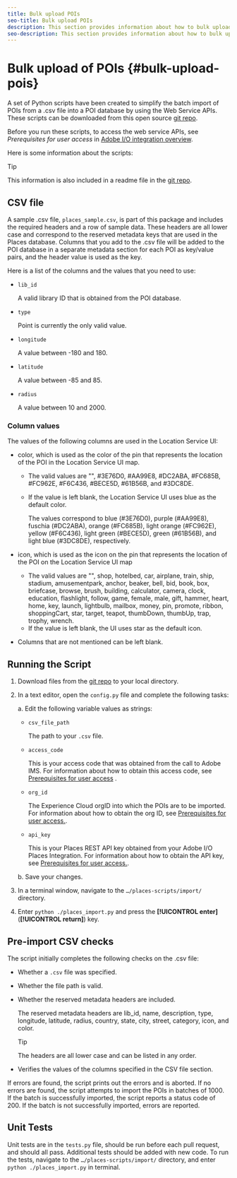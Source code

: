 ```yaml
---
title: Bulk upload POIs
seo-title: Bulk upload POIs
description: This section provides information about how to bulk upload your POIs.
seo-description: This section provides information about how to bulk upload your POIs.
---
```


# Bulk upload of POIs {#bulk-upload-pois}

A set of Python scripts have been created to simplify the batch import of POIs from a .csv file into a POI database by using the Web Service APIs. These scripts can be downloaded from this open source [git repo](https://github.com/adobe/places-scripts). 

Before you run these scripts, to access the web service APIs, see *Prerequisites for user access* in [Adobe I/O integration overview](/help/web-service-api/adobe-i-o-integration.md). 

Here is some information about the scripts:

>[!TIP]
>
>This information is also included in a readme file in the [git repo](https://github.com/adobe/places-scripts).

## CSV file

A sample .csv file, `places_sample.csv`, is part of this package and includes the required headers and a row of sample data. These headers are all lower case and correspond to the reserved metadata keys that are used in the Places database. Columns that you add to the .csv file will be added to the POI database in a separate metadata section for each POI as key/value pairs, and the header value is used as the key.

Here is a list of the columns and the values that you need to use:

* `lib_id`

  A valid library ID that is obtained from the POI database.

* `type`

  Point is currently the only valid value.

* `longitude`

  A value between -180 and 180.

* `latitude`

  A value between -85 and 85.

* `radius`

  A value between 10 and 2000.

### Column values

The values of the following columns are used in the Location Service UI:

* color, which is used as the color of the pin that represents the location of the POI in the Location Service UI map.
  * The valid values are "", #3E76D0, #AA99E8, #DC2ABA, #FC685B, #FC962E, #F6C436, #BECE5D, #61B56B, and #3DC8DE.
  * If the value is left blank, the Location Service UI uses blue as the default color.

    The values correspond to blue (#3E76D0), purple (#AA99E8), fuschia (#DC2ABA), orange (#FC685B), light orange (#FC962E), yellow (#F6C436), light green (#BECE5D), green (#61B56B), and light blue (#3DC8DE), respectively.
  
* icon, which is used as the icon on the pin that represents the location of the POI on the Location Service UI map

  * The valid values are "", shop, hotelbed, car, airplane, train, ship, stadium, amusementpark, anchor, beaker, bell, bid, book, box, briefcase, browse, brush, building, calculator, camera, clock, education, flashlight, follow, game, female, male, gift, hammer, heart, home, key, launch, lightbulb, mailbox, money, pin, promote, ribbon, shoppingCart, star, target, teapot, thumbDown, thumbUp, trap, trophy, wrench.
  * If the value is left blank, the UI uses star as the default icon.

* Columns that are not mentioned can be left blank.

## Running the Script

1. Download files from the [git repo](https://github.com/adobe/places-scripts) to your local directory.
1. In a text editor, open the `config.py` file and complete the following tasks:

   a. Edit the following variable values as strings:

      * `csv_file_path`

        The path to your `.csv`  file.

      * `access_code`

        This is your access code that was obtained from the call to Adobe IMS. For information about how to obtain this access code, see [Prerequisites for user access](/help/web-service-api/adobe-i-o-integration.md) . 
 
      * `org_id`

        The Experience Cloud orgID into which the POIs are to be imported. For information about how to obtain the org ID, see [Prerequisites for user access.](/help/web-service-api/adobe-i-o-integration.md).

      * `api_key`

        This is your Places REST API key obtained from your Adobe I/O Places Integration. For information about how to obtain the API key, see [Prerequisites for user access.](/help/web-service-api/adobe-i-o-integration.md).

    b. Save your changes.

1. In a terminal window, navigate to the `…/places-scripts/import/` directory.
1. Enter `python ./places_import.py` and press the **[!UICONTROL enter]** (**[!UICONTROL return]**) key.


## Pre-import CSV checks

The script initially completes the following checks on the .csv file:

* Whether a `.csv` file was specified.
* Whether the file path is valid.
* Whether the reserved metadata headers are included.

  The reserved metadata headers are lib_id, name, description, type, longitude, latitude, radius, country, state, city, street, category, icon, and color.

  >[!TIP]
  >
  >The headers are all lower case and can be listed in any order.

* Verifies the values of the columns specified in the CSV file section.

If errors are found, the script prints out the errors and is aborted. If no errors are found, the script attempts to import the POIs in batches of 1000. If the batch is successfully imported, the script reports a status code of 200. If the batch is not successfully imported, errors are reported.

## Unit Tests

Unit tests are in the `tests.py` file, should be run before each pull request, and should all pass. Additional tests should be added with new code. To run the tests, navigate to the `…/places-scripts/import/` directory, and enter `python ./places_import.py` in terminal.
